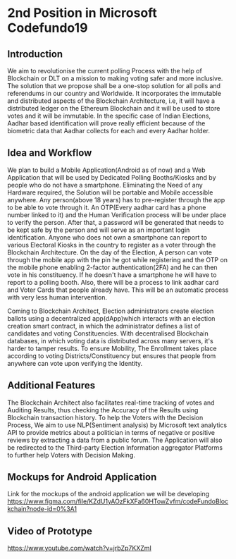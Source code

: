 # 2nd Position in Microsoft Codefundo19

## Introduction
We aim to revolutionise the current polling Process with the help of Blockchain or DLT on a mission to making voting safer and more inclusive. The solution that we propose shall be a one-stop solution for all polls and referendums in our country and Worldwide. It incorporates the immutable and distributed aspects of the Blockchain Architecture, i.e, it will have a distributed ledger on the Ethereum Blockchain and it will be used to store votes and it will be immutable. In the specific case of Indian Elections, Aadhar based identification will prove really efficient because of the biometric data that Aadhar collects for each and every Aadhar holder.

## Idea and Workflow

We plan to build a Mobile Application(Android as of now) and a Web Application that will be used by Dedicated Polling Booths/Kiosks and by people who do not have a smartphone. Eliminating the Need of any Hardware required, the Solution will be portable and Mobile accessible anywhere. Any person(above 18 years) has to pre-register through the app to be able to vote through it. An OTP(Every aadhar card has a phone number linked to it) and the Human Verification process will be under place to verify the person. After that, a password will be generated that needs to be kept safe by the person and will serve as an important login identification.
Anyone who does not own a smartphone can report to various Electoral Kiosks in the country to register as a voter through the Blockchain Architecture. On the day of the Election, A person can vote through the mobile app with the pin he got while registering and the OTP on the mobile phone enabling 2-factor authentication(2FA) and he can then vote in his constituency. If he doesn't have a smartphone he will have to report to a polling booth. Also, there will be a process to link aadhar card and Voter Cards that people already have. This will be an automatic process with very less human intervention.

Coming to Blockchain Architect, Election administrators create election ballots using a decentralized app(dApp)which interacts with an election creation smart contract, in which the administrator defines a list of candidates and voting Constituencies. With decentralised Blockchain databases, in which voting data is distributed across many servers, it's harder to tamper results. To ensure Mobility, The Enrollment takes place according to voting Districts/Constituency but ensures that people from anywhere can vote upon verifying the Identity. 
## Additional Features
The Blockchain Architect also facilitates real-time tracking of votes and Auditing Results, thus checking the Accuracy of the Results using Blockchain transaction history. To help the Voters with the Decision Process, We aim to use NLP(Sentiment analysis) by Microsoft text analytics API to provide metrics about a politician in terms of negative or positive reviews by extracting a data from a public forum. The Application will also be redirected to the Third-party Election Information aggregator Platforms to further help Voters with Decision Making.
## Mockups for Android Application
Link for the mockups of the android application we will be developing
https://www.figma.com/file/KZdU1yAOzFkXFa60HTowZvfm/codeFundoBlockchain?node-id=0%3A1
## Video of Prototype
https://www.youtube.com/watch?v=jrbZp7KXZmI
